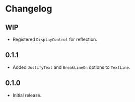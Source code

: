 # Changelog

## WIP

- Registered `DisplayControl` for reflection.

## 0.1.1

- Added `JustifyText` and `BreakLineOn` options to `TextLine`.

## 0.1.0

- Initial release.
